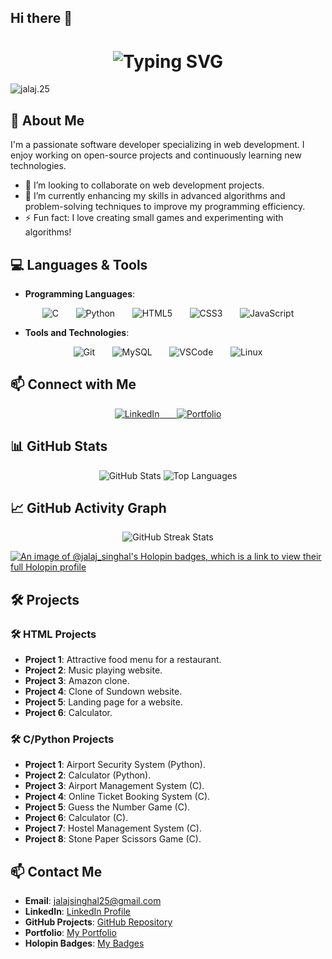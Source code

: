 ## Hi there 👋

<div align="center">
  <h1> 
    <img src="https://readme-typing-svg.herokuapp.com?font=Jetbrains+mono&size=40&duration=3000&color=33FF33&center=true&vCenter=true&width=435&lines=Hey..+I'm+Jalaj;Welcome+to+my+GitHub" alt="Typing SVG"/>
  </h1>
</div>

<p align="left"> 
<!--   <img src="https://komarev.com/ghpvc/?username=milansinghal2004&label=Profile%20views&color=0e75b6&style=flat" alt="jalaj.25" />  -->
  <img src="https://komarev.com/ghpvc/?username=jalaj25&label=Profile%20views&color=0e75b6&style=flat" alt="jalaj.25" /> 
</p>

## 🚀 About Me

I'm a passionate software developer specializing in web development. I enjoy working on open-source projects and continuously learning new technologies.

- 👯 I’m looking to collaborate on web development projects.
- 🌱 I’m currently enhancing my skills in advanced algorithms and problem-solving techniques to improve my programming efficiency.
- ⚡ Fun fact: I love creating small games and experimenting with algorithms!

## 💻 Languages & Tools

- **Programming Languages**:  
<div align="center">
  <img src="https://img.shields.io/badge/C-00599C?style=for-the-badge&logo=c&logoColor=white" alt="C"/>&nbsp;&nbsp;&nbsp;&nbsp;&nbsp;&nbsp;
  <img src="https://img.shields.io/badge/Python-3776AB?style=for-the-badge&logo=python&logoColor=white" alt="Python"/>&nbsp;&nbsp;&nbsp;&nbsp;&nbsp;&nbsp;
  <img src="https://img.shields.io/badge/HTML5-E34F26?style=for-the-badge&logo=html5&logoColor=white" alt="HTML5"/>&nbsp;&nbsp;&nbsp;&nbsp;&nbsp;&nbsp;
  <img src="https://img.shields.io/badge/CSS3-1572B6?style=for-the-badge&logo=css3&logoColor=white" alt="CSS3"/>&nbsp;&nbsp;&nbsp;&nbsp;&nbsp;&nbsp;
  <img src="https://img.shields.io/badge/JavaScript-F7DF1E?style=for-the-badge&logo=javascript&logoColor=black" alt="JavaScript"/>
</div>

- **Tools and Technologies**:  
<div align="center">
  <img src="https://img.shields.io/badge/Git-F05032?style=for-the-badge&logo=git&logoColor=white" alt="Git"/>&nbsp;&nbsp;&nbsp;&nbsp;&nbsp;&nbsp;
  <img src="https://img.shields.io/badge/MySQL-4479A1?style=for-the-badge&logo=mysql&logoColor=white" alt="MySQL"/>&nbsp;&nbsp;&nbsp;&nbsp;&nbsp;&nbsp;
  <img src="https://img.shields.io/badge/VSCode-0078D4?style=for-the-badge&logo=visual%20studio%20code&logoColor=white" alt="VSCode"/>&nbsp;&nbsp;&nbsp;&nbsp;&nbsp;&nbsp;
  <img src="https://img.shields.io/badge/Linux-FCC624?style=for-the-badge&logo=linux&logoColor=black" alt="Linux"/>
</div>

## 📫 Connect with Me

<div align="center">
  <a href="https://www.linkedin.com/in/jalaj-singhal-2a7574287/">
    <img src="https://img.shields.io/badge/LinkedIn-0077B5?style=for-the-badge&logo=linkedin&logoColor=white" alt="LinkedIn"/>&nbsp;&nbsp;&nbsp;&nbsp;&nbsp;&nbsp;
  </a>
  <a href="https://portfolio-jalaj.netlify.app/">
    <img src="https://img.shields.io/badge/Portfolio-000000?style=for-the-badge&logo=github&logoColor=white" alt="Portfolio"/>
  </a>
</div>

## 📊 GitHub Stats

<div align="center">
  <img src="https://github-readme-stats.vercel.app/api?username=jalaj-25&show_icons=true&theme=radical" alt="GitHub Stats"/>
  <img src="https://github-readme-stats.vercel.app/api/top-langs/?username=jalaj-25&layout=compact&theme=radical" alt="Top Languages"/>
</div>

## 📈 GitHub Activity Graph

<div align="center">
  <img src="https://github-readme-streak-stats.herokuapp.com/?user=jalaj-25&theme=radical" alt="GitHub Streak Stats"/>
</div>

[![An image of @jalaj_singhal's Holopin badges, which is a link to view their full Holopin profile](https://holopin.me/@milanjalaj3#)](https://www.holopin.io/@milanjalaj3#)

## 🛠️ Projects

### 🛠️ HTML Projects
- **Project 1**: Attractive food menu for a restaurant.
- **Project 2**: Music playing website.
- **Project 3**: Amazon clone.
- **Project 4**: Clone of Sundown website.
- **Project 5**: Landing page for a website.
- **Project 6**: Calculator.

### 🛠️ C/Python Projects
- **Project 1**: Airport Security System (Python).
- **Project 2**: Calculator (Python).
- **Project 3**: Airport Management System (C).
- **Project 4**: Online Ticket Booking System (C).
- **Project 5**: Guess the Number Game (C).
- **Project 6**: Calculator (C).
- **Project 7**: Hostel Management System (C).
- **Project 8**: Stone Paper Scissors Game (C).

## 📫 Contact Me

- **Email**: jalajsinghal25@gmail.com
- **LinkedIn**: [LinkedIn Profile](https://www.linkedin.com/in/jalaj-singhal-2a7574287/)
- **GitHub Projects**: [GitHub Repository](https://github.com/jalaj-25)
- **Portfolio**: [My Portfolio](https://portfolio-jalaj.netlify.app/)
- **Holopin Badges**: [My Badges](https://www.holopin.io/@milanjalaj3#)
